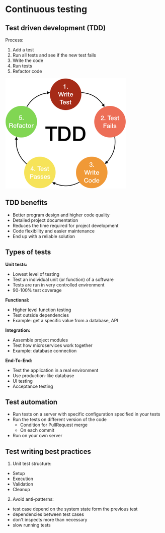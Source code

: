 # Continuous testing

## Test driven development (TDD)

Process:

1. Add a test
2. Run all tests and see if the new test fails
3. Write the code
4. Run tests
5. Refactor code

![TDD process](image/tdd.png)

## TDD benefits

- Better program design and higher code quality
- Detailed project documentation
- Reduces the time required for project development
- Code flexibility and easier maintenance
- End up with a reliable solution

## Types of tests

**Unit tests:**

- Lowest level of testing
- Test an individual unit (or function) of a software
- Tests are run in very controlled environment
- 90-100% test coverage

**Functional:**

- Higher level function testing
- Test outside dependencies
- Example: get a specific value from a database, API

**Integration:**

- Assemble project modules
- Test how microservices work together
- Example: database connection

**End-To-End:**

- Test the application in a real environment
- Use production-like database
- UI testing
- Acceptance testing

## Test automation

- Run tests on a server with specific configuration specified in your tests
- Run the tests on different version of the code
  - Condition for PullRequest merge
  - On each commit
- Run on your own server

## Test writing best practices

1. Unit test structure:
  - Setup
  - Execution
  - Validation
  - Cleanup
  
2. Avoid anti-patterns:
  - test case depend on the system state form the previous test
  - dependencies between test cases
  - don't inspects more than necessary
  - slow running tests
